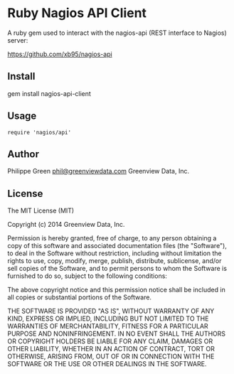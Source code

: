 Ruby Nagios API Client
========

A ruby gem used to interact with the nagios-api (REST interface to Nagios) server:

https://github.com/xb95/nagios-api

Install
-------

gem install nagios-api-client

Usage
-----

    require 'nagios/api'

Author
------

Philippe Green <phil@greenviewdata.com>
Greenview Data, Inc.
	
License
-------

The MIT License (MIT)

Copyright (c) 2014 Greenview Data, Inc.

Permission is hereby granted, free of charge, to any person obtaining a copy
of this software and associated documentation files (the "Software"), to deal
in the Software without restriction, including without limitation the rights
to use, copy, modify, merge, publish, distribute, sublicense, and/or sell
copies of the Software, and to permit persons to whom the Software is
furnished to do so, subject to the following conditions:

The above copyright notice and this permission notice shall be included in all
copies or substantial portions of the Software.

THE SOFTWARE IS PROVIDED "AS IS", WITHOUT WARRANTY OF ANY KIND, EXPRESS OR
IMPLIED, INCLUDING BUT NOT LIMITED TO THE WARRANTIES OF MERCHANTABILITY,
FITNESS FOR A PARTICULAR PURPOSE AND NONINFRINGEMENT. IN NO EVENT SHALL THE
AUTHORS OR COPYRIGHT HOLDERS BE LIABLE FOR ANY CLAIM, DAMAGES OR OTHER
LIABILITY, WHETHER IN AN ACTION OF CONTRACT, TORT OR OTHERWISE, ARISING FROM,
OUT OF OR IN CONNECTION WITH THE SOFTWARE OR THE USE OR OTHER DEALINGS IN THE
SOFTWARE.